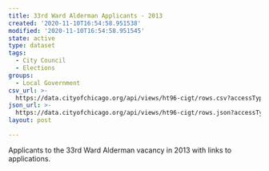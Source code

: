 ```yaml
---
title: 33rd Ward Alderman Applicants - 2013
created: '2020-11-10T16:54:58.951538'
modified: '2020-11-10T16:54:58.951545'
state: active
type: dataset
tags:
  - City Council
  - Elections
groups:
  - Local Government
csv_url: >-
  https://data.cityofchicago.org/api/views/ht96-cigt/rows.csv?accessType=DOWNLOAD
json_url: >-
  https://data.cityofchicago.org/api/views/ht96-cigt/rows.json?accessType=DOWNLOAD
layout: post

---
```

Applicants to the 33rd Ward Alderman vacancy in 2013 with links to applications.
